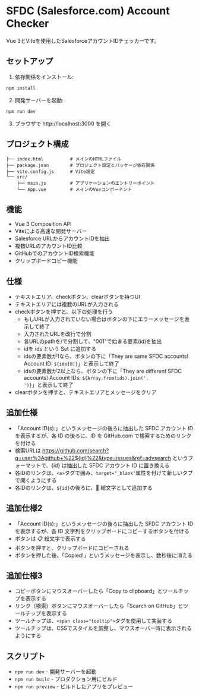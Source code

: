 # SFDC (Salesforce.com) Account Checker

Vue 3とViteを使用したSalesforceアカウントIDチェッカーです。

## セットアップ

1. 依存関係をインストール:
```bash
npm install
```

2. 開発サーバーを起動:
```bash
npm run dev
```

3. ブラウザで http://localhost:3000 を開く

## プロジェクト構成

```
├── index.html          # メインのHTMLファイル
├── package.json        # プロジェクト設定とパッケージ依存関係
├── vite.config.js      # Vite設定
└── src/
    ├── main.js         # アプリケーションのエントリーポイント
    └── App.vue         # メインのVueコンポーネント
```

## 機能

- Vue 3 Composition API
- Viteによる高速な開発サーバー
- Salesforce URLからアカウントIDを抽出
- 複数URLのアカウントID比較
- GitHubでのアカウントID検索機能
- クリップボードコピー機能

## 仕様

- テキストエリア、checkボタン、clearボタンを持つUI
- テキストエリアには複数のURLが入力される
- checkボタンを押すと、以下の処理を行う
    - もしURLが入力されていない場合はボタンの下にエラーメッセージを表示して終了
    - 入力されたURLを改行で分割
    - 各URLのpathを/で分割して、"001"で始まる要素(id)を抽出
    - idを ids という Set に追加する
    - idsの要素数が1なら、ボタンの下に「They are same SFDC accounts! Account ID: <code>${ids[0]}</code>」と表示して終了
    - idsの要素数が2以上なら、ボタンの下に「They are different SFDC accounts! Account IDs: <code>${Array.from(ids).join(', ')}</code>」と表示して終了
- clearボタンを押すと、テキストエリアとメッセージをクリア

## 追加仕様

- 「Account ID(s):」というメッセージの後ろに抽出した SFDC アカウント ID を表示するが、各 ID の後ろに、ID を GitHub.com で検索するためのリンクを付ける
- 検索URLは https://github.com/search?q=user%3Agithub+%22${id}%22&type=issues&ref=advsearch というフォーマットで、{id} は抽出した SFDC アカウント ID に置き換える
- 各IDのリンクは、`<a>`タグで囲み、`target="_blank"`属性を付けて新しいタブで開くようにする
- 各IDのリンクは、<code>${id}</code>の後ろに、🔗 絵文字として追加する

## 追加仕様2

- 「Account ID(s):」というメッセージの後ろに抽出した SFDC アカウント ID を表示するが、各 ID 文字列をクリップボードにコピーするボタンを付ける
- ボタンは 📋 絵文字で表示する
- ボタンを押すと、クリップボードにコピーされる
- ボタンを押した後、「Copied!」というメッセージを表示し、数秒後に消える

## 追加仕様3

- コピーボタンにマウスオーバーしたら「Copy to clipboard」とツールチップを表示する
- リンク（検索）ボタンにマウスオーバーしたら「Search on GitHub」とツールチップを表示する
- ツールチップは、`<span class="tooltip">`タグを使用して実装する
- ツールチップは、CSSでスタイルを調整し、マウスオーバー時に表示されるようにする

## スクリプト

- `npm run dev` - 開発サーバーを起動
- `npm run build` - プロダクション用にビルド
- `npm run preview` - ビルドしたアプリをプレビュー
